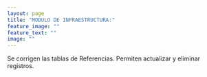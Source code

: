 ```yaml
---
layout: page
title: "MODULO DE INFRAESTRUCTURA:"
feature_image: ""
feature_text: ""
image: ""
---
```

Se corrigen las tablas de Referencias. Permiten actualizar y eliminar registros.

